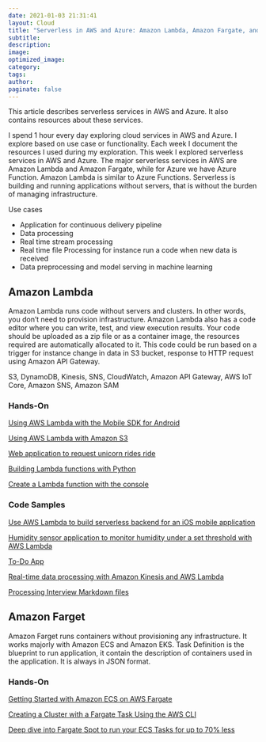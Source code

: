 ```yaml
---
date: 2021-01-03 21:31:41
layout: Cloud
title: "Serverless in AWS and Azure: Amazon Lambda, Amazon Fargate, and Azure Function"
subtitle:
description:
image:
optimized_image:
category:
tags:
author:
paginate: false
---
```

This article describes serverless services in AWS and Azure. It also contains resources about these services. 

I spend 1 hour every day exploring cloud services in AWS and Azure. I explore based on use case or functionality. Each week I document the resources I used during my exploration. This week I explored serverless services in AWS and Azure. The major serverless services in AWS are Amazon Lambda and Amazon Fargate, while for Azure we have Azure Function. Amazon Lambda is similar to Azure Functions.
Serverless is building and running applications without servers, that is without the burden of managing infrastructure.

Use cases 
* Application for continuous delivery pipeline
* Data  processing 
* Real time stream processing 
* Real time file Processing  for instance run a code when new data is received 
* Data preprocessing and model serving in machine learning 

## Amazon Lambda

Amazon Lambda runs code without servers and clusters. In other words, you don’t need to provision infrastructure. Amazon Lambda also has a code editor where you can write, test, and view execution results. Your code should be uploaded as a zip file or as a container image, the resources required are automatically allocated to it. This code could be run based on a trigger for instance change in data in S3 bucket, response to HTTP request using Amazon API Gateway.

 S3, DynamoDB, Kinesis, SNS, CloudWatch, Amazon API Gateway, AWS IoT Core, Amazon SNS, Amazon SAM
 
### Hands-On 
[Using AWS Lambda with the Mobile SDK for Android](https://docs.aws.amazon.com/lambda/latest/dg/with-android-example.html)

[Using AWS Lambda with Amazon S3](https://docs.aws.amazon.com/lambda/latest/dg/with-s3-example.html)

[Web application to request unicorn rides ride](https://aws.amazon.com/getting-started/hands-on/build-serverless-web-app-lambda-apigateway-s3-dynamodb-cognito/)

[Building Lambda functions with Python](https://docs.aws.amazon.com/lambda/latest/dg/lambda-python.html)

[Create a Lambda function with the console](https://docs.aws.amazon.com/lambda/latest/dg/getting-started-create-function.html#gettingstarted-images)


### Code Samples

[Use AWS Lambda to build serverless backend for an iOS mobile application](https://github.com/aws-samples/lambda-refarch-mobilebackend)

[Humidity sensor application to monitor humidity under a set threshold with AWS Lambda](https://github.com/aws-samples/lambda-refarch-iotbackend)

[To-Do App](https://github.com/aws-samples/lambda-refarch-webapp)

[Real-time data processing with Amazon Kinesis and AWS Lambda](https://github.com/aws-samples/lambda-refarch-streamprocessing)

[Processing Interview Markdown files](https://github.com/aws-samples/lambda-refarch-fileprocessing)




## Amazon Farget

Amazon Farget runs containers without provisioning any infrastructure. It works majorly with Amazon ECS and Amazon EKS.
Task Definition is the blueprint to run application, it contain the description of containers used in the application. It is always in JSON format.

### Hands-On
[Getting Started with Amazon ECS on AWS Fargate](https://docs.aws.amazon.com/AmazonECS/latest/userguide/fargate-getting-started.html)

[Creating a Cluster with a Fargate Task Using the AWS CLI](https://docs.aws.amazon.com/AmazonECS/latest/userguide/ECS_AWSCLI_Fargate.html)

[Deep dive into Fargate Spot to run your ECS Tasks for up to 70% less](https://aws.amazon.com/blogs/compute/deep-dive-into-fargate-spot-to-run-your-ecs-tasks-for-up-to-70-less/)
